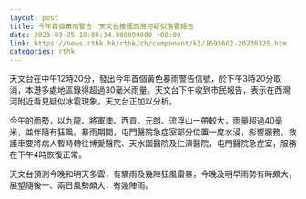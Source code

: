 ```yaml
---
layout: post
title: 今年首個黃雨警告　天文台接獲西灣河疑似落雹報告
date: 2023-03-25 18:08:34.000000000 +08:00
link: https://news.rthk.hk/rthk/ch/component/k2/1693602-20230325.htm
categories: rthk
---
```


天文台在中午12時20分，發出今年首個黃色暴雨警告信號，於下午3時20分取消，本港多處地區錄得超過30毫米雨量。天文台下午收到市民報告，表示在西灣河附近看見疑似冰雹現象，天文台正加以分析。

今午的雨勢，以九龍、將軍澳、西貢、元朗、流浮山一帶較大，雨量超過40毫米，並伴隨有狂風。暴雨期間，屯門醫院急症室部分位置一度水浸，影響服務，救護車要將病人暫時轉往博愛醫院、天水圍醫院及仁濟醫院，屯門醫院急症室，服務在下午4時恢復正常。

天文台預測今晚和明天多雲，有驟雨及幾陣狂風雷暴，今晚及明早雨勢有時頗大，展望隨後一、兩日風勢頗大，有幾陣雨。
